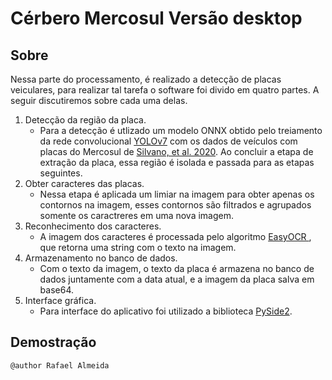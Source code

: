 # Cérbero Mercosul Versão desktop

## Sobre

Nessa parte do processamento, é realizado a detecção de placas veiculares, para realizar tal tarefa o software foi divido em quatro partes. A seguir discutiremos sobre cada uma delas.

1. Detecção da região da placa.
    * Para a detecção é utlizado um modelo ONNX obtido pelo treiamento da rede convolucional [YOLOv7](https://github.com/WongKinYiu/yolov7) com os dados de veículos com placas do Mercosul de [Silvano, et al. 2020](https://data.mendeley.com/datasets/nx9xbs4rgx). Ao concluir a etapa de extração da placa, essa região é isolada e passada para as etapas seguintes.
2. Obter caracteres das placas.
    * Nessa etapa é aplicada um limiar na imagem para obter apenas os contornos na imagem, esses contornos são filtrados e agrupados somente os caractreres em uma nova imagem.
3. Reconhecimento dos caracteres.
    * A imagem dos caracteres é processada pelo algoritmo [EasyOCR
](https://github.com/JaidedAI/EasyOCR), que retorna uma string com o texto na imagem.
4. Armazenamento no banco de dados.
    * Com o texto da imagem, o texto da placa é armazena no banco de dados juntamente com a data atual, e a imagem da placa salva em base64.
5. Interface gráfica.
    * Para interface do aplicativo foi utilizado a biblioteca [PySide2](https://pypi.org/project/PySide2/).

## Demostração



``@author Rafael Almeida``